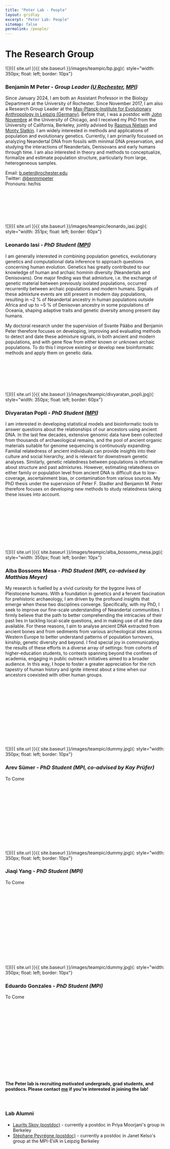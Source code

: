 ```yaml
---
title: "Peter Lab - People"
layout: gridlay
excerpt: "Peter Lab: People"
sitemap: false
permalink: /people/
---
```


# The Research Group


![]({{ site.url }}{{ site.baseurl }}/images/teampic/bp.jpg){: style="width: 350px; float: left; border: 10px"}
### Benjamin M  Peter - *Group Leader ([U Rochester](https://www.sas.rochester.edu/bio/people/faculty/peter_benjamin/index.html), [MPI](https://www.eva.mpg.de/genetics/staff/benjamin-peter/))*

Since January 2024, I am both an Assistant Professor in the Biology Department at the University of Rochester. Since November 2017, I am also a Research Group Leader at the [Max-Planck-Institute for Evolutionary Anthropology in Leipzig (Germany)](eva.mpg.de). 
Before that, I was a postdoc with [John Novembre](jnpopgen.org) at the University of Chicago, and I received my PhD from the University of California, Berkeley, jointly advised by [Rasmus Nielsen](https://nielsen-lab.github.io/) and [Monty Slatkin](https://ib.berkeley.edu/people/faculty/slatkinm). 
I am widely interested in methods and applications of population and evolutionary genetics. Currently, I am primarily focussed on analyzing Neandertal DNA from fossils with minimal DNA preservation, and studying the interactions of Neandertals, Denisovans and early humans through time. 
I am also interested in theory and methods to conceptualize, formailze and estimate population structure, particularly from large, heterogeneous samples.

Email: b.peter@rochester.edu <br>
Twitter: [@benmmpeter](https://twitter.com/benmpeter) <br>
Pronouns: he/his
<br><br><br>
<br><br><br>
<br>

![]({{ site.url }}{{ site.baseurl }}/images/teampic/leonardo_iasi.jpg){: style="width: 351px; float: left; border: 60px"}
### Leonardo Iasi - *PhD Student ([MPI](https://www.eva.mpg.de/genetics/staff/leonardo-iasi/))*

I am generally interested in combining population genetics, evolutionary genetics and computational data inference to approach questions concerning human evolution. Genetics has greatly contributed to our knowledge of human and archaic hominin diversity (Neandertals and Denisovans). One major finding was that admixture, i.e. the exchange of genetic material between previously isolated populations, occurred recurrently between archaic populations and modern humans. Signals of these admixture events are still present in modern day populations, resulting in ~2 % of Neandertal ancestry in human populations outside Africa and up to ~5 % of Denisovan ancestry in some populations of Oceania, shaping adaptive traits and genetic diversity among present day humans.

My doctoral research under the supervision of Svante Pääbo and Benjamin Peter therefore focuses on developing, improving and evaluating methods to detect and date these admixture signals, in both ancient and modern populations, and with gene flow from either known or unknown archaic populations. To do this I improve existing or develop new bioinformatic methods and apply them on genetic data.

<br>
<br>
<br>
<br>
<br>

![]({{ site.url }}{{ site.baseurl }}/images/teampic/divyaratan_popli.jpg){: style="width: 350px; float: left; border: 60px"}
### Divyaratan Popli - *PhD Student ([MPI](https://www.eva.mpg.de/genetics/staff/divyaratan-popli/))*
I am interested in developing statistical models and bioinformatic tools to answer questions about the relationships of our ancestors using ancient DNA. In the last few decades, extensive genomic data have been collected from thousands of archaeological remains, and the pool of ancient organic materials suitable for genome sequencing is continuously expanding. Familial relatedness of ancient individuals can provide insights into their culture and social hierarchy, and is relevant for downstream genetic analyses. Similarly, genetic relatedness between populations is informative about structure and past admixtures. However, estimating relatedness on either family or population level from ancient DNA is difficult due to low-coverage, ascertainment bias, or contamination from various sources. My PhD thesis under the supervision of Peter F. Stadler and Benjamin M. Peter therefore focuses on developing new methods to study relatedness taking these issues into account.


<br><br><br><br><br><br><br><br>

![]({{ site.url }}{{ site.baseurl }}/images/teampic/alba_bossoms_mesa.jpg){: style="width: 350px; float: left; border: 10px"}
### Alba Bossoms Mesa - *PhD Student (MPI, co-advised by Matthias Meyer)*
My research is fuelled by a vivid curiosity for the bygone lives of Pleistocene humans. With a foundation in genetics and a fervent fascination for prehistoric archaeology, I am driven by the profound insights that emerge when these two disciplines converge. Specifically, with my PhD, I seek to improve our fine-scale understanding of Neandertal communities. I firmly believe that the path to better comprehending the intricacies of their past lies in tackling local-scale questions, and in making use of all the data available. For these reasons, I aim to analyse ancient DNA extracted from ancient bones and from sediments from various archeological sites across Western Europe to better understand patterns of population turnovers, kinship, genetic diversity and beyond.
I find special joy in communicating the results of these efforts in a diverse array of settings: from cohorts of higher-education students, to contexts spanning beyond the confines of academia, engaging in public outreach initiatives aimed to a broader audience. In this way, I hope to foster a greater appreciation for the rich tapestry of human history and ignite interest about a time when our ancestors coexisted with other human groups.


<br><br><br><br><br><br><br><br><br><br><br>

![]({{ site.url }}{{ site.baseurl }}/images/teampic/dummy.jpg){: style="width: 350px; float: left; border: 10px"}
### Arev Sümer - *PhD Student (MPI, co-advised by Kay Prüfer)*
To Come


<br><br><br><br><br><br><br><br><br><br><br>

![]({{ site.url }}{{ site.baseurl }}/images/teampic/dummy.jpg){: style="width: 350px; float: left; border: 10px"}
### Jiaqi Yang - *PhD Student (MPI)*
To Come

<br><br><br><br><br><br><br><br><br><br><br><br><br>

![]({{ site.url }}{{ site.baseurl }}/images/teampic/dummy.jpg){: style="width: 350px; float: left; border: 10px"}
### Eduardo Gonzales - *PhD Student (MPI)*
To Come

<br><br><br><br><br><br><br><br><br><br><br><br><br>

#### **The Peter lab is recruiting motivated undergrads, grad students, and postdocs. Please contact [me](mailto://b.peter@rochester.edu) if you're interested in joining the lab!**
<br>

### Lab Alumni
- [Laurits Skov (postdoc)](https://sites.google.com/view/laurits-skov/) - currently a postdoc in Priya Moorjani's group in
Berkeley
- [Stéphane Peyrégne (postdoc)](https://twitter.com/stephpeyregne) - currently a postdoc in Janet Kelso's group at the MPI-EVA in Leipzig
Berkeley
<br>

<!--
<p float="left">
  <img src="/images/teampic/Felix.jpg" width="250" />
  <img src="/images/teampic/Tamanna.jpeg" width="250" />
  <img src="/images/teampic/Michaela.png" width="250" />
  <img src="/images/teampic/Tiffany.jpg" width="250" /> 
  <img src="/images/teampic/Martha.jpeg" width="250" />
  <img src="/images/teampic/Bailey.jpeg" width="250" />
  <img src="/images/teampic/Matt.JPG" width="250" />
  <img src="/images/teampic/Lindsey.jpg" width="250" />
  <img src="/images/teampic/Nandini.jpeg" width="250" />
  <img src="/images/teampic/Sid.JPG" width="250" />
  <img src="/images/teampic/Gladiana.jpg" width="250" />
  <img src="/images/teampic/ceylin.JPG" width="250" />
</p>

### Collaborators
[Reed Bowman](http://www.archbold-station.org/html/aboutus/staffpages/rbowman/rbowman.html), Archbold Biological Station

[Andy Clark](https://blogs.cornell.edu/clarklabblog/), Cornell University

[Graham Coop](https://gcbias.org/), UC Davis

[John Fitzpatrick](http://ecologyandevolution.cornell.edu/john-weaver-fitzpatrick), Cornell Lab of Ornithology

[Steve Schoech](https://umdrive.memphis.edu/sschoech/www/), University of Memphis

[Susan Johnston](https://sejohnston.com/), University of Edinburgh

[Josephine Pemberton](http://pemberton.bio.ed.ac.uk/home), University of Edinburgh

[Andrew McAdam](http://www.mcadamlab.ca/), CU Boulder

[Andrea Townsend](https://hamiltoncs.org/townsend/), Hamilton College

[Jay Rotella](https://www.montana.edu/rotella/), Montana State University

[Scott Edwards](https://edwards.oeb.harvard.edu/people/scott-v-edwards), Harvard University
-->
